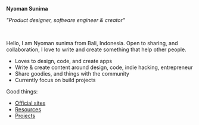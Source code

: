 **Nyoman Sunima**

_"Product designer, software engineer & creator"_

<br/>

Hello, I am Nyoman sunima from Bali, Indonesia. Open to sharing, and collaboration, I love to write and create something that help other people.

- Loves to design, code, and create apps
- Write & create content around design, code, indie hacking, entrepreneur
- Share goodies, and things with the community
- Currently focus on build projects


Good things:

- [Official sites](https://nyomansunima.one)
- [Resources](https://nyomansunima.one/resources)
- [Projects](https://nyomansunima.one/crafts)
